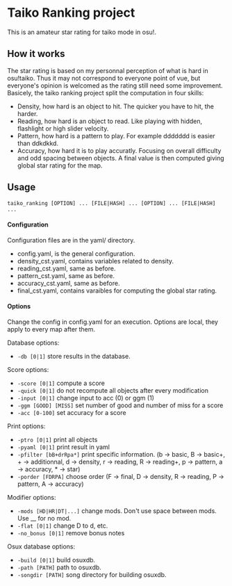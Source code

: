 # Taiko Ranking project
This is an amateur star rating for taiko mode in osu!.

## How it works
The star rating is based on my personnal perception of what is hard in osu!taiko. Thus it may not correspond to everyone point of vue, but everyone's opinion is welcomed as the rating still need some improvement. Basicely, the taiko ranking project split the computation in four skills: 
* Density, how hard is an object to hit. The quicker you have to hit, the harder.
* Reading, how hard is an object to read. Like playing with hidden, flashlight or high slider velocity. 
* Pattern, how hard is a pattern to play. For example ddddddd is easier than ddkdkkd. 
* Accuracy, how hard it is to play accuratly. Focusing on overall difficulty and odd spacing between objects.
A final value is then computed giving global star rating for the map.

## Usage
`taiko_ranking [OPTION] ... [FILE|HASH] ... [OPTION] ... [FILE|HASH] ... `

#### Configuration
Configuration files are in the yaml/ directory.
* config.yaml, is the general configuration.
* density_cst.yaml, contains variables related to density.
* reading_cst.yaml, same as before.
* pattern_cst.yaml, same as before.
* accuracy_cst.yaml, same as before.
* final_cst.yaml, contains varaibles for computing the global star rating.

#### Options
Change the config in config.yaml for an execution. Options are local, they apply to every map after them.

Database options:
* `-db [0|1]` store results in the database.

Score options:
* `-score [0|1]` compute a score
* `-quick [0|1]` do not recompute all objects after every modification
* `-input [0|1]` change input to acc (0) or ggm (1)
* `-ggm [GOOD] [MISS]` set number of good and number of miss for a score
* `-acc [0-100]` set accuracy for a score

Print options:
* `-ptro [0|1]` print all objects
* `-pyaml [0|1]` print result in yaml
* `-pfilter [bB+drRpa*]` print specific information. (b -> basic, B -> basic+, + -> additionnal, d -> density, r -> reading, R -> reading+, p -> pattern, a -> accuracy, * -> star)
* `-porder [FDRPA]` choose order (F -> final, D -> density, R -> reading, P -> pattern, A -> accuracy)

Modifier options:
* `-mods [HD|HR|DT|...]` change mods. Don't use space between mods. Use __ for no mod.
* `-flat [0|1]` change D to d, etc.
* `-no_bonus [0|1]` remove bonus notes

Osux database options:
* `-build [0|1]` build osuxdb.
* `-path [PATH]` path to osuxdb.
* `-songdir [PATH]` song directory for building osuxdb.

